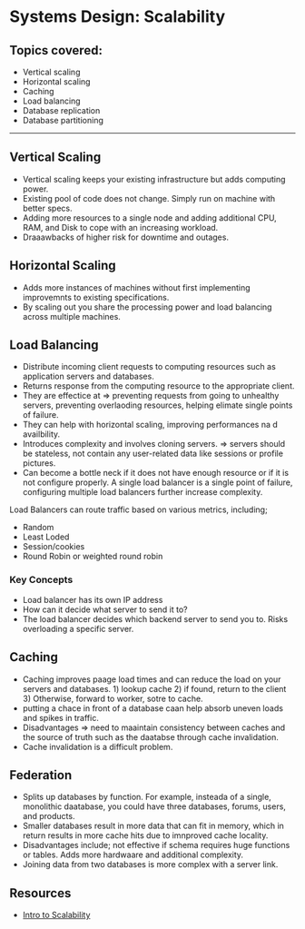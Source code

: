 
# Systems Design: Scalability


## Topics covered:

- Vertical scaling
- Horizontal scaling
- Caching
- Load balancing
- Database replication
- Database partitioning

---

## Vertical Scaling

- Vertical scaling keeps your existing infrastructure but adds computing power.
- Existing pool of code does not change. Simply run on machine with better specs.
- Adding more resources to a single node and adding additional CPU, RAM, and Disk to cope with an increasing workload.
- Draaawbacks of higher risk for downtime and outages.

## Horizontal Scaling

- Adds more instances of machines without first implementing improvemnts to existing specifications.
- By scaling out you share the processing power and load balancing across multiple machines.


## Load Balancing 

- Distribute incoming client requests to computing resources such as application servers and databases.
- Returns response from the computing resource to the appropriate client.
- They are effectice at => preventing requests from going to unhealthy servers, preventing overlaoding resources, helping elimate single points of failure.
- They can help with horizontal scaling, improving performances na d availbility.
- Introduces complexity and involves cloning servers. => servers should be stateless, not contain any user-related data like sessions or profile pictures.
- Can become a bottle neck if it does not have enough resource or if it is not configure properly. A single load balancer is a single point of failure, configuring multiple load balancers further increase complexity.

Load Balancers can route traffic based on various metrics, including;

- Random
- Least Loded
- Session/cookies
- Round Robin or weighted round robin

### Key Concepts

- Load balancer has its own IP address
- How can it decide what server to send it to?
- The load balancer decides which backend server to send you to. Risks overloading a specific server.


## Caching

- Caching improves paage load times and can reduce the load on your servers and databases. 1) lookup cache 2) if found, return to the client 3) Otherwise, forward to worker, sotre to cache.
- putting a chace in front of a database caan help absorb uneven loads and spikes in traffic. 
- Disadvantages => need to maaintain consistency between caches and the source of truth such as the daatabse through cache invalidation.
- Cache invalidation is a difficult problem. 


## Federation

- Splits up databases by function. For example, insteada of a single, monolithic daatabase, you could have three databases, forums, users, and products. 
- Smaller databases result in more data that can fit in memory, which in return results in more cache hits due to imnproved cache locality.
- Disadvantages include; not effective if schema requires huge functions or tables. Adds more hardwaare and additional complexity.
- Joining data from two databases is more complex with a server link.





## Resources

- [Intro to Scalability](https://www.youtube.com/watch?v=-W9F__D3oY4&ab_channel=JorgeScott)
